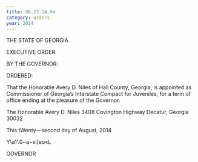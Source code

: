 ```yaml
---
title: 08.22.14.04
category: orders
year: 2014
---
```

 

THE STATE OF GEORGIA

EXECUTIVE ORDER

BY THE GOVERNOR:

ORDERED:

That the Honorable Avery D. Niles of Hall County, Georgia, is
appointed as Commissioner of Georgia’s Interstate Compact for
Juveniles, for a term of office ending at the pleasure of the
Governor.

The Honorable Avery D. Niles
3408 Covington Highway
Decatur, Georgia 30032

This tWenty—second day of August, 2014

Y\a1'.0~a~xi)eo«L

GOVERNOR

